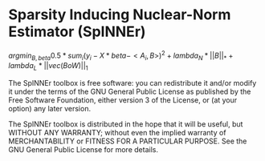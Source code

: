 # **Sp**arsity **I**nducing **N**uclear-**N**orm **E**stimato**r** (SpINNEr)


$argmin_{B, beta} {   0.5*sum_i ( y_i - X*beta - <A_i, B> )^2 + lambda_N*|| B ||_* + lambda_L*|| vec(B o W) ||_1    }$

The SpINNEr toolbox is free software: you can redistribute it and/or 
modify it under the terms of the GNU General Public License as published 
by the Free Software Foundation, either version 3 of the License, or
(at your option) any later version.
 
The SpINNEr toolbox is distributed in the hope that it will be useful,
but WITHOUT ANY WARRANTY; without even the implied warranty of
MERCHANTABILITY or FITNESS FOR A PARTICULAR PURPOSE.  See the
GNU General Public License for more details.
